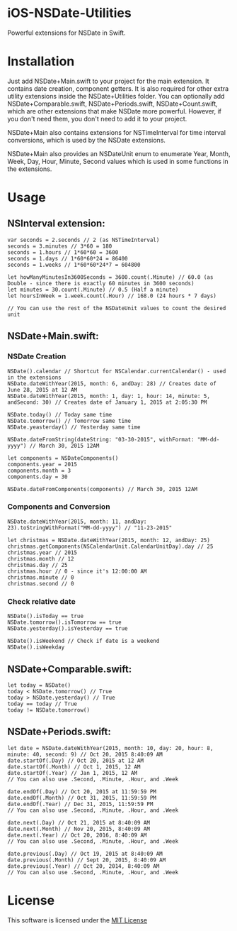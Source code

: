 # iOS-NSDate-Utilities
Powerful extensions for NSDate in Swift.

# Installation
  
Just add NSDate+Main.swift to your project for the main extension. It contains date creation, component getters. It is also required for other extra utility extensions inside the NSDate+Utilities folder. You can optionally add NSDate+Comparable.swift, NSDate+Periods.swift, NSDate+Count.swift, which are other extensions that make NSDate more powerful. However, if you don't need them, you don't need to add it to your project.

NSDate+Main also contains extensions for NSTimeInterval for time interval conversions, which is used by the NSDate extensions.

NSDate+Main also provides an NSDateUnit enum to enumerate Year, Month, Week, Day, Hour, Minute, Second values which is used in some functions in the extensions.

# Usage

## NSInterval extension:

    var seconds = 2.seconds // 2 (as NSTimeInterval)
    seconds = 3.minutes // 3*60 = 180
    seconds = 1.hours // 1*60*60 = 3600
    seconds = 1.days // 1*60*60*24 = 86400
    seconds = 1.weeks // 1*60*60*24*7 = 604800
    
    let howManyMinutesIn3600Seconds = 3600.count(.Minute) // 60.0 (as Double - since there is exactly 60 minutes in 3600 seconds)
    let minutes = 30.count(.Minute) // 0.5 (Half a minute)
    let hoursInWeek = 1.week.count(.Hour) // 168.0 (24 hours * 7 days)
    
    // You can use the rest of the NSDateUnit values to count the desired unit

## NSDate+Main.swift:

### NSDate Creation
    NSDate().calendar // Shortcut for NSCalendar.currentCalendar() - used in the extensions
    NSDate.dateWithYear(2015, month: 6, andDay: 28) // Creates date of June 28, 2015 at 12 AM
    NSDate.dateWithYear(2015, month: 1, day: 1, hour: 14, minute: 5, andSecond: 30) // Creates date of January 1, 2015 at 2:05:30 PM
    
    NSDate.today() // Today same time
    NSDate.tomorrow() // Tomorrow same time
    NSDate.yeasterday() // Yesterday same time
    
    NSDate.dateFromString(dateString: "03-30-2015", withFormat: "MM-dd-yyyy") // March 30, 2015 12AM
    
    let components = NSDateComponents()
    components.year = 2015
    components.month = 3
    components.day = 30
    
    NSDate.dateFromComponents(components) // March 30, 2015 12AM

### Components and Conversion
    NSDate.dateWithYear(2015, month: 11, andDay: 23).toStringWithFormat("MM-dd-yyyy") // "11-23-2015"
    
    let christmas = NSDate.dateWithYear(2015, month: 12, andDay: 25)
    christmas.getComponents(NSCalendarUnit.CalendarUnitDay).day // 25
    christmas.year // 2015
    christmas.month // 12
    christmas.day // 25
    christmas.hour // 0 - since it's 12:00:00 AM
    christmas.minute // 0
    christmas.second // 0
    

### Check relative date

    NSDate().isToday == true
    NSDate.tomorrow().isTomorrow == true
    NSDate.yesterday().isYesterday == true
    
    NSDate().isWeekend // Check if date is a weekend
    NSDate().isWeekday

## NSDate+Comparable.swift:

    let today = NSDate()
    today < NSDate.tomorrow() // True
    today > NSDate.yesterday() // True
    today == today // True
    today != NSDate.tomorrow()

## NSDate+Periods.swift:

    let date = NSDate.dateWithYear(2015, month: 10, day: 20, hour: 8, minute: 40, second: 9) // Oct 20, 2015 8:40:09 AM
    date.startOf(.Day) // Oct 20, 2015 at 12 AM
    date.startOf(.Month) // Oct 1, 2015, 12 AM
    date.startOf(.Year) // Jan 1, 2015, 12 AM
    // You can also use .Second, .Minute, .Hour, and .Week
    
    date.endOf(.Day) // Oct 20, 2015 at 11:59:59 PM
    date.endOf(.Month) // Oct 31, 2015, 11:59:59 PM
    date.endOf(.Year) // Dec 31, 2015, 11:59:59 PM
    // You can also use .Second, .Minute, .Hour, and .Week
    
    date.next(.Day) // Oct 21, 2015 at 8:40:09 AM
    date.next(.Month) // Nov 20, 2015, 8:40:09 AM
    date.next(.Year) // Oct 20, 2016, 8:40:09 AM
    // You can also use .Second, .Minute, .Hour, and .Week
    
    date.previous(.Day) // Oct 19, 2015 at 8:40:09 AM
    date.previous(.Month) // Sept 20, 2015, 8:40:09 AM
    date.previous(.Year) // Oct 20, 2014, 8:40:09 AM
    // You can also use .Second, .Minute, .Hour, and .Week
    

# License
This software is licensed under the [MIT License](./LICENSE.md)
